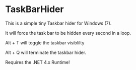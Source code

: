 # TaskBarHider
This is a simple tiny Taskbar hider for Windows (7).

It will force the task bar to be hidden every second in a loop.

Alt + T will toggle the taskbar visiblilty 

Alt + Q will terminate the taskbar hider.


Requires the .NET 4.x Runtime! 
